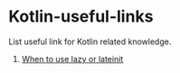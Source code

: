 # Kotlin-useful-links
List useful link for Kotlin related knowledge.

1. [When to use lazy or lateinit](https://bignerdranch.com/blog/kotlin-when-to-use-lazy-or-lateinit/) 
